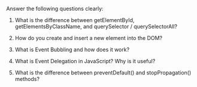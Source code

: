 
 Answer the following questions clearly:

1. What is the difference between getElementById, getElementsByClassName, and querySelector / querySelectorAll?

2. How do you create and insert a new element into the DOM?

3. What is Event Bubbling and how does it work?

4. What is Event Delegation in JavaScript? Why is it useful?

5. What is the difference between preventDefault() and stopPropagation() methods?
